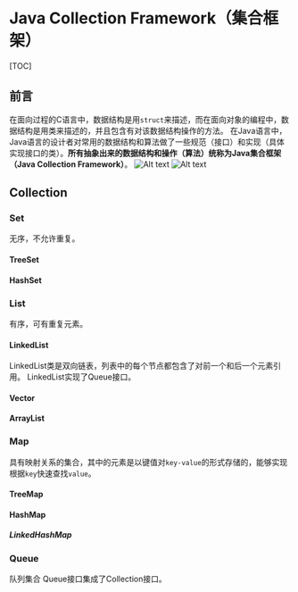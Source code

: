 # Java Collection Framework（集合框架）

[TOC]



## 前言
在面向过程的C语言中，数据结构是用`struct`来描述，而在面向对象的编程中，数据结构是用类来描述的，并且包含有对该数据结构操作的方法。
在Java语言中，Java语言的设计者对常用的数据结构和算法做了一些规范（接口）和实现（具体实现接口的类）。**所有抽象出来的数据结构和操作（算法）统称为Java集合框架（Java Collection Framework）**。
![Alt text](./A192136220-94766.jpg)
![Alt text](./Image.png)





## Collection
### Set
无序，不允许重复。
#### TreeSet
#### HashSet




### List
有序，可有重复元素。
#### LinkedList
LinkedList类是双向链表，列表中的每个节点都包含了对前一个和后一个元素引用。
LinkedList实现了Queue接口。
#### Vector
#### ArrayList




### Map
具有映射关系的集合，其中的元素是以键值对`key-value`的形式存储的，能够实现根据`key`快速查找`value`。
#### TreeMap
#### HashMap
##### LinkedHashMap




### Queue
队列集合
Queue接口集成了Collection接口。

